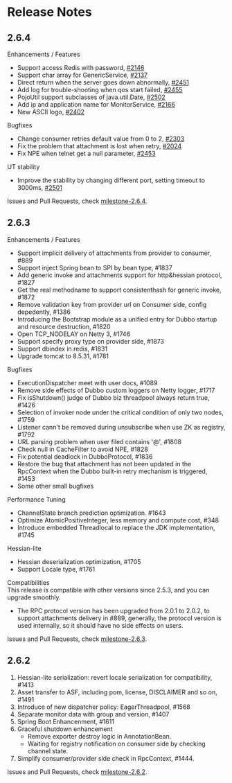 # Release Notes

## 2.6.4

Enhancements / Features

- Support access Redis with password, [#2146](https://github.com/apache/incubator-dubbo/pull/2146)
- Support char array for GenericService, [#2137](https://github.com/apache/incubator-dubbo/pull/2137)
- Direct return when the server goes down abnormally, [#2451](https://github.com/apache/incubator-dubbo/pull/2451)
- Add log for trouble-shooting when qos start failed, [#2455](https://github.com/apache/incubator-dubbo/pull/2455)
- PojoUtil support subclasses of java.util.Date, [#2502](https://github.com/apache/incubator-dubbo/pull/2502)
- Add ip and application name for MonitorService, [#2166](https://github.com/apache/incubator-dubbo/pull/2166)
- New ASCII logo, [#2402](https://github.com/apache/incubator-dubbo/pull/2402)

Bugfixes

- Change consumer retries default value from 0 to 2, [#2303](https://github.com/apache/incubator-dubbo/pull/2303)
- Fix the problem that attachment is lost when retry, [#2024](https://github.com/apache/incubator-dubbo/pull/2024)
- Fix NPE when telnet get a null parameter, [#2453](https://github.com/apache/incubator-dubbo/pull/2453)

UT stability

- Improve the stability by changing different port, setting timeout to 3000ms, [#2501](https://github.com/apache/incubator-dubbo/pull/2501)

Issues and Pull Requests, check [milestone-2.6.4](https://github.com/apache/incubator-dubbo/milestone/19).

## 2.6.3

Enhancements / Features

- Support implicit delivery of attachments from provider to consumer, #889
- Support inject Spring bean to SPI by bean type, #1837
- Add generic invoke and attachments support for http&hessian protocol, #1827
- Get the real methodname to support consistenthash for generic invoke, #1872
- Remove validation key from provider url on Consumer side, config depedently, #1386
- Introducing the Bootstrap module as a unified entry for Dubbo startup and resource destruction, #1820
- Open TCP_NODELAY on Netty 3, #1746
- Support specify proxy type on provider side, #1873
- Support dbindex in redis, #1831
- Upgrade tomcat to 8.5.31, #1781

Bugfixes

- ExecutionDispatcher meet with user docs, #1089
- Remove side effects of Dubbo custom loggers on Netty logger, #1717
- Fix isShutdown() judge of Dubbo biz threadpool always return true, #1426
- Selection of invoker node under the critical condition of only two nodes, #1759
- Listener cann't be removed during unsubscribe when use ZK as registry, #1792
- URL parsing problem when user filed contains '@',  #1808
- Check null in CacheFilter to avoid NPE, #1828
- Fix potential deadlock in DubboProtocol, #1836
- Restore the bug that attachment has not been updated in the RpcContext when the Dubbo built-in retry mechanism is triggered, #1453
- Some other small bugfixes

Performance Tuning

- ChannelState branch prediction optimization. #1643
- Optimize AtomicPositiveInteger, less memory and compute cost, #348
- Introduce embedded Threadlocal to replace the JDK implementation, #1745

Hessian-lite

- Hessian deserialization optimization, #1705
- Support Locale type, #1761

Compatibilities  
This release is compatible with other versions since 2.5.3, and you can upgrade smoothly.
- The RPC protocol version has been upgraded from 2.0.1 to 2.0.2, to support attachments delivery in #889, 
generally, the protocol version is used internally, so it should have no side effects on users.

Issues and Pull Requests, check [milestone-2.6.3](https://github.com/apache/incubator-dubbo/milestone/17).


## 2.6.2

1. Hessian-lite serialization: revert locale serialization for compatibility, #1413
2. Asset transfer to ASF, including pom, license, DISCLAIMER and so on, #1491
3. Introduce of new dispatcher policy: EagerThreadpool, #1568
4. Separate monitor data with group and version, #1407
5. Spring Boot Enhancenment, #1611
6. Graceful shutdown enhancement
   - Remove exporter destroy logic in AnnotationBean.
   - Waiting for registry notification on consumer side by checking channel state.
7. Simplify consumer/provider side check in RpcContext, #1444.

Issues and Pull Requests, check [milestone-2.6.2](https://github.com/apache/incubator-dubbo/milestone/15).